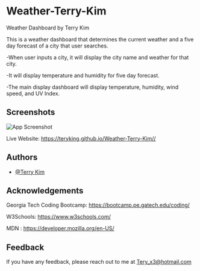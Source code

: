 
# Weather-Terry-Kim
Weather Dashboard by Terry Kim

This is a weather dashboard that determines the current weather and a five day forecast of a city that user searches.

-When user inputs a city, it will display the city name and weather for that city.

-It will display temperature and humidity for five day forecast. 

-The main display dashboard will display temperature, humidity, wind speed, and UV Index.


## Screenshots

![App Screenshot](./assets/weathergif.gif)

Live Website: https://teryking.github.io/Weather-Terry-Kim//


## Authors

- [@Terry Kim](https://github.com/TeryKing)


## Acknowledgements

Georgia Tech Coding Bootcamp: https://bootcamp.pe.gatech.edu/coding/

W3Schools: https://www.w3schools.com/

MDN : https://developer.mozilla.org/en-US/
## Feedback

If you have any feedback, please reach out to me at Tery_x3@hotmail.com

